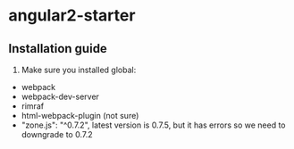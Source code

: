 # angular2-starter
## Installation guide
1. Make sure you installed global:
- webpack
- webpack-dev-server
- rimraf
- html-webpack-plugin (not sure)
- "zone.js": "^0.7.2", latest version is 0.7.5, but it has errors so we need to downgrade to 0.7.2
